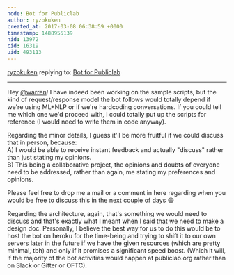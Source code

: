 ```yaml
---
node: Bot for Publiclab
author: ryzokuken
created_at: 2017-03-08 06:38:59 +0000
timestamp: 1488955139
nid: 13972
cid: 16319
uid: 493113
---
```




[ryzokuken](../profile/ryzokuken) replying to: [Bot for Publiclab](../notes/ryzokuken/02-28-2017/bot-for-publiclab)

----
Hey [@warren](/profile/warren)! I have indeed been working on the sample scripts, but the kind of request/response model the bot follows would totally depend if we're using ML+NLP or if we're hardcoding conversations. If you could tell me which one we'd proceed with, I could totally put up the scripts for reference (I would need to write them in code anyway).

Regarding the minor details, I guess it'll be more fruitful if we could discuss that in person, because:  
A) I would be able to receive instant feedback and actually "discuss" rather than just stating my opinions.  
B) This being a collaborative project, the opinions and doubts of everyone need to be addressed, rather than again, me stating my preferences and opinions.

Please feel free to drop me a mail or a comment in here regarding when you would be free to discuss this in the next couple of days 😄

Regarding the architecture, again, that's something we would need to discuss and that's exactly what I meant when I said that we need to make a design doc. Personally, I believe the best way for us to do this would be to host the bot on heroku for the time-being and trying to shift it to our own servers later in the future if we have the given resources (which are pretty minimal, tbh) and only if it promises a significant speed boost. (Which it will, if the majority of the bot activities would happen at publiclab.org rather than on Slack or Gitter or OFTC).